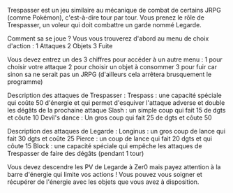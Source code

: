 Trespasser est un jeu similaire au mécanique de combat de certains JRPG (comme Pokémon), c'est-à-dire tour par tour.
Vous prenez le rôle de Trespasser, un voleur qui doit combattre un garde nommé Legarde.

Comment sa se joue ?
Vous vous trouverez d'abord au menu de choix d'action :
1 Attaques 
2 Objets
3 Fuite

Vous devez entrez un des 3 chiffres pour accéder à un autre menu :
1 pour choisir votre attaque
2 pour choisir un objet à consommer
3 pour fuir car sinon sa ne serait pas un JRPG (d'ailleurs cela arrêtera brusquement le programme)

Description des attaques de Trespasser :
Trespass : une capacité spéciale qui coûte 50 d'énergie et qui permet d'esquiver l'attaque adverse et double les dégâts de la prochaine attaque
Slash : un simple coup qui fait 15 de dgts et côute 10
Devil's dance : Un gros coup qui fait 25 de dgts et côute 50

Description des attaques de Legarde : 
Longinus : un gros coup de lance qui fait 30 dgts et coûte 25
Pierce : un coup de lance qui fait 20 dgts et qui côute 15
Block : une capacité spéciale qui empêche les attaques de Trespasser de faire des dégâts (pendant 1 tour)

Vous devez descendre les PV de Legarde à Zer0 mais payez attention à la barre d'énergie qui limite vos actions !
Vous pouvez vous soigner et récupérer de l'énergie avec les objets que vous avez à disposition.
